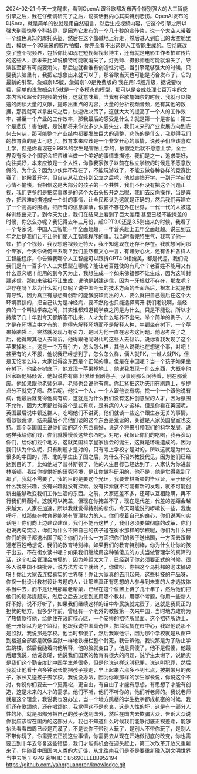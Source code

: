 2024-02-21
今天一觉醒来，看到OpenAI跟谷歌都发布两个特别强大的人工智能引擎之后，我在仔细调研完了之后，说实话我内心其实特别悲伤。OpenAI发布的叫Sora，就是简单的说就是用自然语言，然后生成视频内容，它这个引擎之所以强大到震惊整个科技界，是因为它发布的一个几十秒的宣传片，说一个太空人带着一个红色真知的摩托头盔，然后在这个盐碱地上行走，然后进入到自己的太空舱里面，模仿一个30毫米的胶片拍摄，你完全看不出这是人工智能生成的。它彻底改变了整个视频界，包括你比如现在短视频视频博主，还有就是电影工作者拍宣传片的这些人，那未来比如说模特可能就消失了，灯光师、摄影师也可能就消失了，导演甚至都有可能要消失，那后边就看谁有创造性对吧。当引擎足够强大的时候，只要我头脑里有，我把它想象出来就可以了，那谷歌当天也可能是巧合发布了，它的最新的引擎。詹姆奈1.5版，詹姆奈1.0是免费版的
我在用1.5版升级，据说要收费，简单的说詹姆奈1.5就是一个多模态的模型，那可以是变成处理七百万字的文本内容和超长的视频的分析，这就意味着，当我有谷歌詹姆奈的时候，我就可以快速的阅读大量的文献，提炼出重点的内容，大量的分析视频音频，还有其他的数据，那我就可以拿出来之后，快速做决策了，这就大大的提高了一个人的工作效率，甚至一个产业的工作效率，那我最后的感受是什么？就是第一个是害怕！第二个是悲伤！害怕呢，是说那将来你说多少人要失业，我们未来的产业发展方向到底何去何从，那可能整个产业结构都要发生巨大的调整，悲伤的是什么，我觉得我们的教育真的是太可悲了。教育本来应该是一个非常开心的事情，说孩子们应该喜欢上学，但是你看现在9.99%的学生是害怕上学的，放假之后就不愿意上学，全世界没有多少个国家会把苦难当做一个美好的事情来描述。我们是之一，追求美好，向往美好，本来应该是一个人性，你像我家孩子以前在私立学校的时候是不愿意放假的，为什么？因为小伙伴不存在了，不能玩游戏了，不能去做各种各样的竞赛比赛了，他盼着开学，但自从从私立转到公立之后呢，他就害怕开学，一到开学前就心情不愉快。我相信这是大部分的孩子的一个共性，我们不但没有把这个问题正视，我们更多的是把实事求是的这个大石头扳开之后呢，我们去反向操作，当是喜办，把苦难的描述成一个对的事情，让全民都认为这就是正确的，然后我们再建立了一个高高的围墙，把所有的信息屏蔽，假装不存在外在世界，一代一代的人被这样训练出来了。到今天为止，我们在结果上看到了巨大差距
甚至已经不能掩盖的时候，你怎么办呢？我记得去年三月份，趁GPT3.0还是3.5刚出来的时候，我看了一个专家说，中国人工智能一年全面赶超，一年营头赶上五年全面赶超。说三到五年之后是我们让不让他们使人工智能程序的事。我当时看完特生气，我骂了他一顿，拍了个视频，我没想这视频还特火，我不知道现在还存不存在。我就想问问那个专家，今天你做何干系啊？我们虽然有文心一言，有讯分心火，还有各种各样人工智能程序，你告诉我哪个人工智能可以跟拆GPT4.0相媲美，都是代差。我们说我们是有一百多个人工大模型在哪呢？能让老百姓使的有几个？老百姓不能用又有什么意义呢！能用的到今天为止，我想生成一个如来佛祖都不让生成，因为这叫封建迷信。那如来佛祖不让生成，说他是封建迷信，因为一牙根就不存在，那龙呢？龙存在吗？龙为什么就可以呢？说中国今天的技术方面的全面落后，根本上就是教育导致，因为真正有思想有创新的能够脱颖而出的人，要么就把自己最后在这个大环境裹挟的，把自己认为是神经病，要不然他也只能选择离开
我们老说啊，最经典的一个叫钱学森之问，其实谁都知道钱学森之问是为什么，只是不能说，所以才持续了几十年到今天都解答不出来，人才为什么培养不出来。举个简单的例子，人才是在环境当中才有的，你得先解释环境而不是解释人种，牛顿坐在树下，一个苹果掉脑袋上，突然就发现万有引力，是因为他一直在思考这问题。他思考完了之后，他得跟其他人去倾诉，他得跟他同时代的这些人去倾诉。说你看我发现了这个苹果掉地上，这是一个万有引力，怎么怎么样，其他人说我也在想这个事，对吧！甚至有的人不服，他说我已经想到了，怎么怎么样，俩人就PK，一堆人就PK，但是无论怎么样，大家觉得这东西是个正常的事。但是在中国呢？当一个孩子如果坐在树下，他坐在树底下，他发现一苹果掉地上，他说我发现一什么东西，大概率他回家跟他妈倾诉，他妈说你有病
赶紧给我刷卷子。没事别那么闲待着，别在那荒废。他如果跟他老师分享，老师也会说他有病。你赶紧把这功夫用在刷题上，多提点分不就完了吗。然后呢，他找一个人，一个人跟他说有病，找一个一个跟他说有病，他最后就觉得他真有病，这就是为什么我们没有这种创意型的人才，因为氛围不允许。因为大家都觉得这个是忒有病，是有病的人才这样。但是你看在英国呢，英国最后说牛顿这群人，吃喝他们不讲究，他们就谈一些这个跟生存无关的事情，看似很荒谬，结果最后不光他们谈的这个东西是荒诞的，关键是人家英国皇室也支持。那个英国国王说你们谈的这个东西真好，说这个将来引领我们的科学发展，说这样我给你们钱，你们就慢慢谈这些东西吧，对吧，我保证你们的吃喝，我再资助你们，给你们找个地方，这就英国科学皇家协会的诞生，这就是环境造成的。因为我们认为什么呢，只有刷题才是对的，只有考上学校才是对的。所以这就是为什么很多的中国的，清、北的学生出了国之后，为什么不招外教授代见，因为他们已经达到目的了，比如他进了普林斯顿了，他的人生目标已经达到了，人家认为你进普林斯顿，我给你提供好的研究环境，是让你做科研用的，他不是，他是觉得我到了那了，我就不需要了，我的目的是要这个光环，我要普林斯顿的毕业证，至于研究什么我没兴趣，没有兴趣就没有探索。没有探索就不可能有新的发现，就不可能创新出能够改变我们工作生活的东西。之前，大家还差不多，还可以互相隐瞒，再不行我们屏蔽掉。这就可以掩盖，但现在你掩盖不了，现在是代差，代差的差距会越来越大。人家在加速，所以我就觉得特别的悲伤，今天可能说的啰嗦长一些，我也呼吁，就那些在教育界能够有管理权力的人，你们摸着自己的良心，你们说两句实话吧！你们向上边建议建议，我们不能再这样了，我们必须要做彻底的改革，你们也说两句实话，你们为什么不把自己的孩子送在衡水那样的学校呢，你们为什么把你们的孩子都送出国了呢？你们为什么一方面把你们的孩子送出国，一方面去跟普通老百姓畅想说，我们的教育特别棒。如果我们的教育特别棒，你为什么让你的孩子出去，不在衡水读书呢？如果我们继续用这种骗傻瓜的方式当做管理学的真谛的话，这个社会管理会崩塌的，因为差距太大了，已经到了你必须要正式的时候。很多人说中国不缺批评，说方法方法早就给了，你做呀，你把这个乌托邦的泡沫捅破呀！你让大家去连接真实的世界呀！你让大家真的去用起来，这些科技的产品呀，你换一批设计教材设计考题的人，让那些真正有思想的人参与到未来的人才选拔体系当中去，而不是让用那帮老帮菜，已经在这个位置上待了几十年了，然后他们把他们的徒弟提起来，然后之后去决定到底用哪个教材，用哪个考题，你用一些新人好不好，说不好听了，如果我们继续这样的话中华民族就完蛋了，这就是我真正的担忧的地方。我多少年前，曾经有一个老外的教授第一次来中国，当时地方政府为了热情款待他，给他住在政府核心区，一个安排的招待所里面。这个招待所边上，他一开始以为是个监狱，他跟我说中国真奇怪，把监狱搁在市中心，我跟他说那不是监狱，我说那是学校。他当时都傻了，然后我跟他讲，因为那个学校就是从窗户到楼道全部都是就像监狱一样地铁栅栏整个封死，我告诉他，我说那是为了防止学生跳楼，然后我随着向他解释，他的脸就变白了，他是真傻了，他不是假傻，他最后跟我说，他说袁晞，他说我们国家的教育有很大的问题，说学生太懒了，说确实是我们这个勤奋度比中国学生差很多，但是他说这样这叫犯罪，说这叫犯罪，然后我就让他看十点多钟家长能把孩子接走，早上起来六点多不到七点，披荆带月的孩子，家长又送孩子去学校。我说没办法，因为你跟那样的学生家长说，你说这个不对，你说你们要去一个更宽松，更自由，有自由了才能有思想，有思想了才能有创造，这是未来的人才的需求。他们不听，他们不听你的，他们听老师的。我说老师就是这个理念，我说我也没办法，当一个地方跳楼的学生数字都成机密的时候，我们还在歌颂他，还在唱颂他，我觉得这不是悲哀，这是人性的坏，这是有一部分人性的坏，就是那部分把自己的孩子送到国外，然后在国内去欺骗大众，告诉大众说你就应该留在国内的这部分人。我也不知道什么时候我们能够彻底正视差距，能够抬头看看四周已经是荒漠了，不是说你不带别人玩了，是别人不带你玩了，是别人不带你玩了，你需要去正视这些事情，你需要去从现在开始做彻底的改变，你也需要五到十年去修复这些错误，我们才能有机会在迎头赶上，第二次改革开放又重新来了，伴随着中国国内人类的大迁徙，从北往南我们是不是要重新融入到文明世界当中去呢？
GPG 密钥 ID：B5690EEEBB952194
https://github.com/yahgrguangren/knowledge.git
